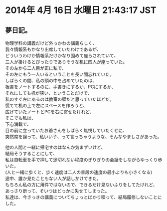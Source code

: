 # 2014年  4月 16日 水曜日 21:43:17 JST

## 夢日記。

物理学科の講義だけど外っかわの講義らしく、  
我々情報系もかなり出席していたわけであるが、  
どういうわけか情報系だけかなり固めて座らされていて、  
三人が掛けるとぴったりでありそうな机に四人が座っていた。  
その左から二人目が正に私で、  
その左にもう一人いるということを長い間忘れていた。  
しばらくの間、私の頭の中を占めていたのは、  
板書をノートするのに、手書きにするか、PCにするか、  
それにしても机が狭い、ということだけで、  
私のすぐ左にあるのは教室の壁だと思っていたほどだ。  
慌てて机の上で左にスペースを作ろうと、  
広げていたノートとPCを右に寄せたけれど、  
そこでも私は、  
下心満載で、  
目の前に立っていたお爺さんをしばらく無視していたくせに、  
突然席を譲って、私いい子、って言っちゃうような、そんなやましさがあった。  

他の人間と一緒に帰宅すのはなんか気まずいけど、  
結局そうすることにして、  
私は自転車を手で押して途切れない程度のぎりぎりの会話をしながらゆっくり歩いた。  
(人と一緒に歩くと、歩く速度は二人の普段の速度の最小よりも小さくなる)  
途中、誰か見たこともない人が話しかけてきた。  
もちろん私の方に用件ではないので、できるだけ見ないふりをしてたけれど、  
あっさり断って、そいつはどっかに失せてしまった。  
私達は、今さっきの講義についてちょっとばかり喋って、結局履修しないことにした。  
